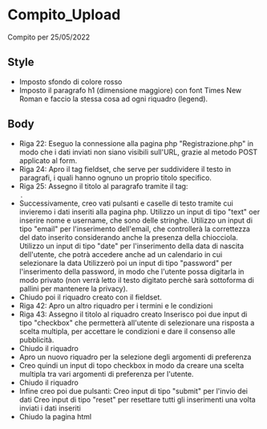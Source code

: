 # Compito_Upload
Compito per 25/05/2022
## Style ##
- Imposto sfondo di colore rosso
- Imposto il paragrafo h1 (dimensione maggiore) con font Times New Roman e faccio la stessa cosa ad ogni riquadro (legend).

## Body ##
- Riga 22: Eseguo la connessione alla pagina php "Registrazione.php" in modo che i dati inviati non siano visibili sull'URL, grazie al metodo POST applicato al form.
- Riga 24: Apro il tag fieldset, che serve per suddividere il testo in paragrafi, i quali hanno ognuno un proprio titolo specifico.
- Riga 25: Assegno il titolo al paragrafo tramite il tag: <legend>.
- Successivamente, creo vati pulsanti e caselle di testo tramite cui invieremo i dati inseriti alla pagina php.
  Utilizzo un input di tipo "text" oer inserire nome e username, che sono delle stringhe.
  Utilizzo un input di tipo "email" per l'inserimento dell'email, che controllerà la correttezza del dato inserito considerando anche la presenza della chiocciola.
  Utilizzo un input di tipo "date" per l'inserimento della data di nascita dell'utente, che potrà accedere anche ad un calendario in cui selezionare la data
  Utilizzerò poi un input di tipo "password" per l'inserimento della password, in modo che l'utente possa digitarla in modo privato (non verrà letto il testo digitato perchè sarà sottoforma di pallini per mantenere la privacy).
- Chiudo poi il riquadro creato con il fieldset.
- Riga 42: Apro un altro riquadro per i termini e le condizioni
- Riga 43: Assegno il titolo al riquadro creato
  Inserisco poi due input di tipo "checkbox" che permetterà all'utente di selezionare una risposta a scelta multipla, per accettare le condizioni e dare il consenso alle pubblicità.
 - Chiudo il riquadro
 - Apro un nuovo riquadro per la selezione degli argomenti di preferenza
 - Creo quindi un input di topo checkbox in modo da creare una scelta multipla tra vari argomenti di preferenza per l'utente.
 - Chiudo il riquadro
 - Infine creo poi due pulsanti:
  Creo input di tipo "submit" per l'invio dei dati
  Creo input di tipo "reset" per resettare tutti gli inserimenti una volta inviati i dati inseriti
 - Chiudo la pagina html
